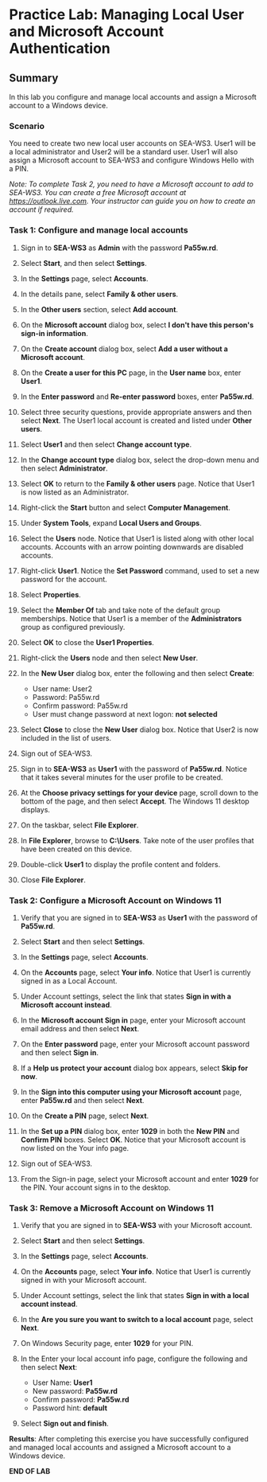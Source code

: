 # Practice Lab: Managing Local User and Microsoft Account Authentication

## Summary

In this lab you configure and manage local accounts and assign a Microsoft account to a Windows device.

### Scenario

You need to create two new local user accounts on SEA-WS3. User1 will be a local administrator and User2 will be a standard user. User1 will also assign a Microsoft account to SEA-WS3 and configure Windows Hello with a PIN.

*Note: To complete Task 2, you need to have a Microsoft account to add to SEA-WS3. You can create a free Microsoft account at <https://outlook.live.com>. Your instructor can guide you on how to create an account if required.*

### Task 1: Configure and manage local accounts

1. Sign in to **SEA-WS3** as **Admin** with the password **Pa55w.rd**.

2. Select **Start**, and then select **Settings**.

3. In the **Settings** page, select **Accounts**.

4. In the details pane, select **Family & other users**.

5. In the **Other users** section, select **Add account**.

6. On the **Microsoft account** dialog box, select **I don't have this person's sign-in information**.

7. On the **Create account** dialog box, select **Add a user without a Microsoft account**.

8. On the **Create a user for this PC** page, in the **User name** box, enter **User1**.

9. In the **Enter password** and **Re-enter password** boxes, enter **Pa55w.rd**.

10. Select three security questions, provide appropriate answers and then select **Next**. The User1 local account is created and listed under **Other users**.

11. Select **User1** and then select **Change account type**.

12. In the **Change account type** dialog box, select the drop-down menu and then select **Administrator**.

13. Select **OK** to return to the **Family & other users** page. Notice that User1 is now listed as an Administrator.

14. Right-click the **Start** button and select **Computer Management**.

15. Under **System Tools**, expand **Local Users and Groups**.

16. Select the **Users** node. Notice that User1 is listed along with other local accounts. Accounts with an arrow pointing downwards are disabled accounts.

17. Right-click **User1**. Notice the **Set Password** command, used to set a new password for the account.

18. Select **Properties**.

19. Select the **Member Of** tab and take note of the default group memberships. Notice that User1 is a member of the **Administrators** group as configured previously.

20. Select **OK** to close the **User1 Properties**.

21. Right-click the **Users** node and then select **New User**.

22. In the **New User** dialog box, enter the following and then select **Create**:
     - User name: User2
     - Password: Pa55w.rd
     - Confirm password: Pa55w.rd
     - User must change password at next logon: **not selected**

23. Select **Close** to close the **New User** dialog box. Notice that User2 is now included in the list of users.

24. Sign out of SEA-WS3.

25. Sign in to **SEA-WS3** as **User1** with the password of **Pa55w.rd**. Notice that it takes several minutes for the user profile to be created.

26. At the **Choose privacy settings for your device** page, scroll down to the bottom of the page, and then select **Accept**. The Windows 11 desktop displays.

27. On the taskbar, select **File Explorer**.

28. In **File Explorer**, browse to **C:\\Users**. Take note of the user profiles that have been created on this device.

29. Double-click **User1** to display the profile content and folders.

30. Close **File Explorer**.

### Task 2: Configure a Microsoft Account on Windows 11

1. Verify that you are signed in to **SEA-WS3** as **User1** with the password of **Pa55w.rd**.

2. Select **Start** and then select **Settings**.

3. In the **Settings** page, select **Accounts**.

4. On the **Accounts** page, select **Your info**. Notice that User1 is currently signed in as a Local Account.

5. Under Account settings, select the link that states **Sign in with a Microsoft account instead**.

6. In the **Microsoft account Sign in** page, enter your Microsoft account email address and then select **Next**.

7. On the **Enter password** page, enter your Microsoft account password and then select **Sign in**.

8. If a **Help us protect your account** dialog box appears, select **Skip for now**.

9. In the **Sign into this computer using your Microsoft account** page, enter **Pa55w.rd** and then select **Next**.

10. On the **Create a PIN** page, select **Next**.

11. In the **Set up a PIN** dialog box, enter **1029** in both the **New PIN** and **Confirm PIN** boxes. Select **OK**. Notice that your Microsoft account is now listed on the Your info page.

12. Sign out of SEA-WS3.

13. From the Sign-in page, select your Microsoft account and enter **1029** for the PIN. Your account signs in to the desktop.

### Task 3: Remove a Microsoft Account on Windows 11

1. Verify that you are signed in to **SEA-WS3** with your Microsoft account.

2. Select **Start** and then select **Settings**.

3. In the **Settings** page, select **Accounts**.

4. On the **Accounts** page, select **Your info**. Notice that User1 is currently signed in with your Microsoft account.

5. Under Account settings, select the link that states **Sign in with a local account instead**.

6. In the **Are you sure you want to switch to a local account** page, select **Next**.

7. On Windows Security page, enter **1029** for your PIN.

9. In the Enter your local account info page, configure the following and then select **Next**:
    - User Name: **User1**
    - New password: **Pa55w.rd**
    - Confirm password: **Pa55w.rd**
    - Password hint: **default**

10. Select **Sign out and finish**.

**Results**: After completing this exercise you have successfully configured and managed local accounts and assigned a Microsoft account to a Windows device.

**END OF LAB**
